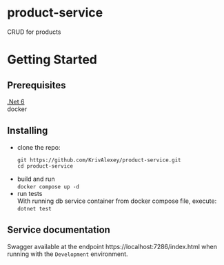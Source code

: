 # product-service
CRUD for products 
# Getting Started
## Prerequisites
[.Net 6](https://dotnet.microsoft.com/en-us/download/dotnet/6.0)  
docker 

## Installing
* clone the repo:
    ```
    git https://github.com/KrivAlexey/product-service.git
    cd product-service
    ```
* build and run  
`docker compose up -d`
* run tests  
With running db service container from docker compose file, execute:  
`dotnet test`

## Service documentation
Swagger available at the endpoint https://localhost:7286/index.html when running with the `Development` environment.